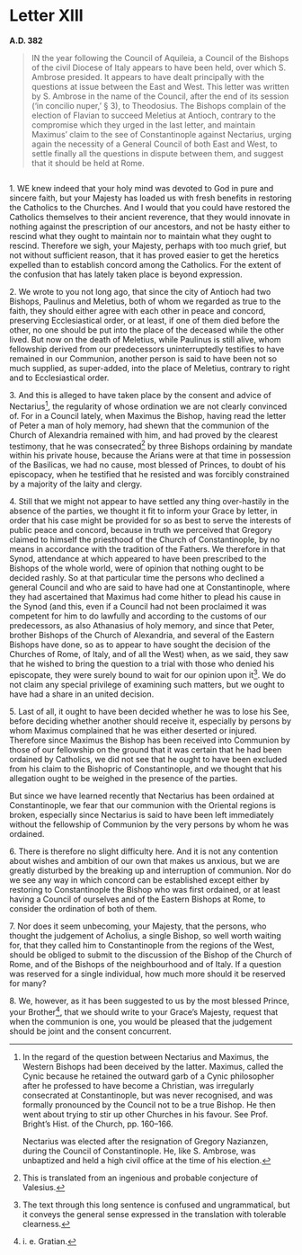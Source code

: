 # Letter XIII
**A.D. 382**

> IN the year following the Council of Aquileia, a Council of
> the Bishops of the civil Diocese of Italy appears to have been
> held, over which S. Ambrose presided. It appears to have dealt
> principally with the questions at issue between the East and
> West. This letter was written by S. Ambrose in the name of the
> Council, after the end of its session (‘in concilio nuper,’ § 3),
> to Theodosius. The Bishops complain of the election of Flavian
> to succeed Meletius at Antioch, contrary to the compromise which
> they urged in the last letter, and maintain Maximus’ claim to
> the see of Constantinople against Nectarius, urging again the
> necessity of a General Council of both East and West, to settle
> finally all the questions in dispute between them, and suggest
> that it should be held at Rome.

```{centered} TO THE MOST BLESSED EMPEROR AND MOST GRACIOUS PRINCE THEODOSIUS, AMBROSE AND THE OTHER BISHOPS OF ITALY
```

1\. WE knew indeed that your holy mind was devoted to God in pure and
sincere faith, but your Majesty has loaded us with fresh benefits in
restoring the Catholics to the Churches. And I would that you could
have restored the Catholics themselves to their ancient reverence,
that they would innovate in nothing against the prescription of our
ancestors, and not be hasty either to rescind what they ought to
maintain nor to maintain what they ought to rescind. Therefore we sigh,
your Majesty, perhaps with too much grief, but not without sufficient
reason, that it has proved easier to get the heretics expelled than to
establish concord among the Catholics. For the extent of the confusion
that has lately taken place is beyond expression.

2\. We wrote to you not long ago, that since the city of Antioch
had two Bishops, Paulinus and Meletius, both of whom we regarded as
true to the faith, they should either agree with each other in peace
and concord, preserving Ecclesiastical order, or at least, if one of
them died before the other, no one should be put into the place of the
deceased while the other lived. But now on the death of Meletius, while
Paulinus is still alive, whom fellowship derived from our predecessors
uninterruptedly testifies to have remained in our Communion, another
person is said to have been not so much supplied, as super-added, into
the place of Meletius, contrary to right and to Ecclesiastical order.

3\. And this is alleged to have taken place by the consent and advice
of Nectarius[^54], the regularity of whose ordination we are not clearly
convinced of. For in a Council lately, when Maximus the Bishop, having
read the letter of Peter a man of holy memory, had shewn that the
communion of the Church of Alexandria remained with him, and had proved
by the clearest testimony, that he was consecrated[^55] by three Bishops
ordaining by mandate within his private house, because the Arians were
at that time in possession of the Basilicas, we had no cause, most
blessed of Princes, to doubt of his episcopacy, when he testified that
he resisted and was forcibly constrained by a majority of the laity and
clergy.

4\. Still that we might not appear to have settled any thing
over-hastily in the absence of the parties, we thought it fit to inform
your Grace by letter, in order that his case might be provided for so
as best to serve the interests of public peace and concord, because
in truth we perceived that Gregory claimed to himself the priesthood
of the Church of Constantinople, by no means in accordance with the
tradition of the Fathers. We therefore in that Synod, attendance at
which appeared to have been prescribed to the Bishops of the whole
world, were of opinion that nothing ought to be decided rashly. So at
that particular time the persons who declined a general Council and who
are said to have had one at Constantinople, where they had ascertained
that Maximus had come hither to plead his cause in the Synod (and this,
even if a Council had not been proclaimed it was competent for him to
do lawfully and according to the customs of our predecessors, as also
Athanasius of holy memory, and since that Peter, brother Bishops of the
Church of Alexandria, and several of the Eastern Bishops have done, so
as to appear to have sought the decision of the Churches of Rome, of
Italy, and of all the West) when, as we said, they saw that he wished
to bring the question to a trial with those who denied his episcopate,
they were surely bound to wait for our opinion upon it[^56]. We do not
claim any special privilege of examining such matters, but we ought to
have had a share in an united decision.

5\. Last of all, it ought to have been decided whether he was to lose
his See, before deciding whether another should receive it, especially
by persons by whom Maximus complained that he was either deserted or
injured. Therefore since Maximus the Bishop has been received into
Communion by those of our fellowship on the ground that it was certain
that he had been ordained by Catholics, we did not see that he ought to
have been excluded from his claim to the Bishopric of Constantinople,
and we thought that his allegation ought to be weighed in the presence
of the parties.

But since we have learned recently that Nectarius has been ordained
at Constantinople, we fear that our communion with the Oriental
regions is broken, especially since Nectarius is said to have been left
immediately without the fellowship of Communion by the very persons by
whom he was ordained.

6\. There is therefore no slight difficulty here. And it is not any
contention about wishes and ambition of our own that makes us anxious,
but we are greatly disturbed by the breaking up and interruption of
communion. Nor do we see any way in which concord can be established
except either by restoring to Constantinople the Bishop who was first
ordained, or at least having a Council of ourselves and of the Eastern
Bishops at Rome, to consider the ordination of both of them.

7\. Nor does it seem unbecoming, your Majesty, that the persons, who
thought the judgement of Acholius, a single Bishop, so well worth
waiting for, that they called him to Constantinople from the regions of
the West, should be obliged to submit to the discussion of the Bishop
of the Church of Rome, and of the Bishops of the neighbourhood and of
Italy. If a question was reserved for a single individual, how much
more should it be reserved for many?

8\. We, however, as it has been suggested to us by the most blessed
Prince, your Brother[^57], that we should write to your Grace’s Majesty,
request that when the communion is one, you would be pleased that the
judgement should be joint and the consent concurrent.

[^54]: In the regard of the question between Nectarius and
    Maximus, the Western Bishops had been deceived by the
    latter. Maximus, called the Cynic because he retained the
    outward garb of a Cynic philosopher after he professed to
    have become a Christian, was irregularly consecrated at
    Constantinople, but was never recognised, and was formally
    pronounced by the Council not to be a true Bishop. He then
    went about trying to stir up other Churches in his favour.
    See Prof. Bright’s Hist. of the Church, pp. 160–166.

    Nectarius was elected after the resignation of Gregory
    Nazianzen, during the Council of Constantinople. He, like
    S. Ambrose, was unbaptized and held a high civil office at
    the time of his election.

[^55]: This is translated from an ingenious and probable
    conjecture of Valesius.

[^56]: The text through this long sentence is confused and
    ungrammatical, but it conveys the general sense expressed
    in the translation with tolerable clearness.

[^57]: i. e. Gratian.
